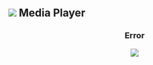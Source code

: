 
<script src="app.js"></script>

## ![](https://fcasfs-of.cloud-fs.net/Icon/mdpl.png)    Media Player

<div style="text-align:center;font-weight:bold;"><h3 id="mpt">Error</h3></div>

<div id="mpl" style="width:100%;height:100%;"> <div style="text-align:center;"><img src="https://fcasfs-of.cloud-fs.net/404.png"/></div> </div>

> <div id="mpd" style="text-align:left;"> <div style="text-align:center;width:100%;">Arquivo Não Encontrado. </div></div>

<div id="custimmdf"></div>


<br/><br/>

<script src="obj.js"></script>

<br/><br/>
